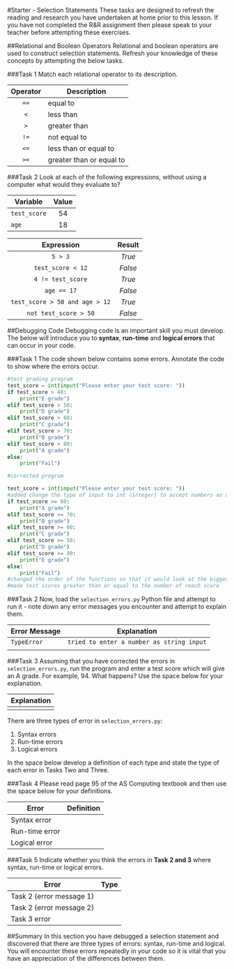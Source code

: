 #Starter - Selection Statements
These tasks are designed to refresh the reading and research you have undertaken at home prior to this lesson. If you have not completed the R&R assignment then please speak to your teacher before attempting these exercises.

##Relational and Boolean Operators
Relational and boolean operators are used to construct selection statements. Refresh your knowledge of these concepts by attempting the below tasks.

###Task 1
Match each relational operator to its description.

|Operator|Description|
|:------:|-----------|
|`==`|equal to|
|`<`|less than|
|`>`|greater than|
|`!=`|not equal to|
|`<=`|less than or equal to|
|`>=`|greater than or equal to|

###Task 2
Look at each of the following expressions, without using a computer what would they evaluate to?

|Variable|Value|
|--------|:---:|
|`test_score`|54|
|`age`|18|

|Expression|Result|
|:--------:|:----:|
|`5 > 3`|*True*|
|`test_score < 12`|*False*|
|`4 != test_score`|*True*|
|`age == 17`|*False*|
|`test_score > 50 and age > 12`|*True*|
|`not test_score > 50`|*False*|

##Debugging Code
Debugging code is an important skill you must develop. The below will introduce you to **syntax**, **run-time** and **logical errors** that can occur in your code.

###Task 1
The code shown below contains some errors. Annotate the code to show where the errors occur.

```python
#test grading program
test_score = int(input("Please enter your test score: "))
if test_score > 40:
    print("E grade")
elif test_score > 50:
    print("D grade")
elif test_score > 60:
    print("C grade")
elif test_score > 70:
    print("B grade")
elif test_score > 80:
    print("A grade")
else:
    print("Fail")
```

```python
#corrected program

test_score = int(input("Please enter your test score: "))
#added change the type of input to int (integer) to accept numbers as an input
if test_score >= 80:
    print("A grade")
elif test_score >= 70:
    print("B grade")
elif test_score >= 60:
    print("C grade")
elif test_score >= 50:
    print("D grade")
elif test_score >= 40:
    print("E grade")
else:
    print("Fail")
#changed the order of the functions so that it would look at the bigger numbers first and then the smaller ones
#made test scores greater than or equal to the number of reach score 
```


###Task 2
Now, load the `selection_errors.py` Python file and attempt to run it - note down any error messages you encounter and attempt to explain them.

|Error Message|Explanation|
|------------|-----------|
|`TypeError` |`tried to enter a number as string input` |
| | |

###Task 3
Assuming that you have corrected the errors in `selection_errors.py`, run the program and enter a test score which will give an A grade. For example, 94. What happens? Use the space below for your explanation.

|Explanation|
|-----------|
| |

There are three types of error in `selection_errors.py`:

1. Syntax errors
2. Run-time errors
3. Logical errors

In the space below develop a definition of each type and state the type of each error in Tasks Two and Three.

###Task 4
Please read page 95 of the AS Computing textbook and then use the space below for your definitions.

|Error|Definition|
|-----|----------|
|Syntax error| |
|Run-time error| |
|Logical error| |

###Task 5
Indicate whether you think the errors in **Task 2 and 3** where syntax, run-time or logical errors.

|Error|Type|
|-----|----|
|Task 2 (error message 1)| |
|Task 2 (error message 2)| |
|Task 3 error| |

##Summary
In this section you have debugged a selection statement and discovered that there are three types of errors: syntax, run-time and logical. You will encounter these errors repeatedly in your code so it is vital that you have an appreciation of the differences between them.
